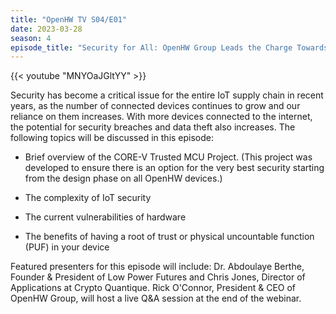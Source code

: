 ```yaml
---
title: "OpenHW TV S04/E01"
date: 2023-03-28
season: 4
episode_title: "Security for All: OpenHW Group Leads the Charge Towards a Secure Future"
---
```


{{< youtube "MNYOaJGltYY" >}}

Security has become a critical issue for the entire IoT supply chain in recent
years, as the number of connected devices continues to grow and our reliance on
them increases. With more devices connected to the internet, the potential for
security breaches and data theft also increases. The following topics will be
discussed in this episode:

- Brief overview of the CORE-V Trusted MCU Project. (This project was developed
  to ensure there is an option for the very best security starting from the
  design phase on all OpenHW devices.)

- The complexity of IoT security

- The current vulnerabilities of hardware

- The benefits of having a root of trust or physical uncountable function (PUF)
  in your device

Featured presenters for this episode will include: Dr. Abdoulaye Berthe,
Founder & President of Low Power Futures and Chris Jones, Director of
Applications at Crypto Quantique. Rick O'Connor, President & CEO of OpenHW
Group, will host a live Q&A session at the end of the webinar.
